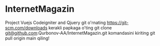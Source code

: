 # InternetMagazin
Project Vuejs Codeigniter and Qjuery
git o'rnating https://git-scm.com/downloads
kerakli papkaga o'ting
git clone git@github.com:Qurbonov-AA/InternetMagazin.git
komandasini kiriting 
git pull origin main qiling!
